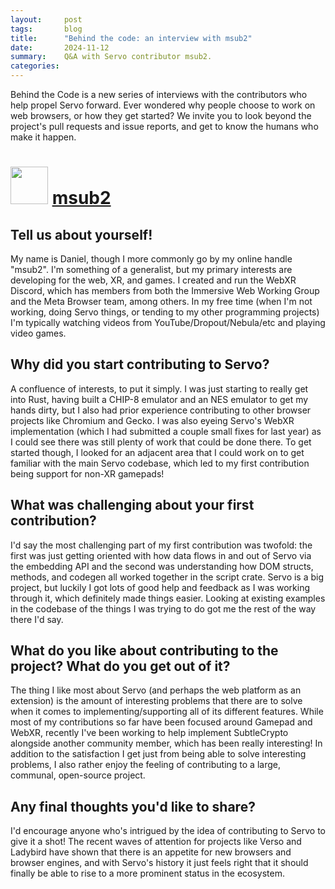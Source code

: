 ```yaml
---
layout:     post
tags:       blog
title:      "Behind the code: an interview with msub2"
date:       2024-11-12
summary:    Q&A with Servo contributor msub2.
categories:
---
```


Behind the Code is a new series of interviews with the contributors who help propel Servo forward. Ever wondered why people
choose to work on web browsers, or how they get started? We invite you to look beyond the project's pull requests and issue
reports, and get to know the humans who make it happen.

# <img src="https://avatars.githubusercontent.com/u/70986246?v=4" width=60> [msub2](https://github.com/msub2)

## Tell us about yourself!

My name is Daniel, though I more commonly go by my online handle "msub2". I'm something of a generalist, but my primary interests
are developing for the web, XR, and games. I created and run the WebXR Discord, which has members from both the Immersive Web Working
Group and the Meta Browser team, among others. In my free time (when I'm not working, doing Servo things, or tending to my other
programming projects) I'm typically watching videos from YouTube/Dropout/Nebula/etc and playing video games.

## Why did you start contributing to Servo?

A confluence of interests, to put it simply. I was just starting to really get into Rust, having built a CHIP-8 emulator and an
NES emulator to get my hands dirty, but I also had prior experience contributing to other browser projects like Chromium and Gecko.
I was also eyeing Servo's WebXR implementation (which I had submitted a couple small fixes for last year) as I could see there was
still plenty of work that could be done there. To get started though, I looked for an adjacent area that I could work on to get
familiar with the main Servo codebase, which led to my first contribution being support for non-XR gamepads!

## What was challenging about your first contribution?

I'd say the most challenging part of my first contribution was twofold: the first was just getting oriented with how data flows
in and out of Servo via the embedding API and the second was understanding how DOM structs, methods, and codegen all worked together
in the script crate. Servo is a big project, but luckily I got lots of good help and feedback as I was working through it, which
definitely made things easier. Looking at existing examples in the codebase of the things I was trying to do got me the rest of the
way there I'd say.

## What do you like about contributing to the project? What do you get out of it?

The thing I like most about Servo (and perhaps the web platform as an extension) is the amount of interesting problems that there
are to solve when it comes to implementing/supporting all of its different features. While most of my contributions so far have been
focused around Gamepad and WebXR, recently I've been working to help implement SubtleCrypto alongside another community member, which
has been really interesting! In addition to the satisfaction I get just from being able to solve interesting problems, I also rather
enjoy the feeling of contributing to a large, communal, open-source project.

## Any final thoughts you'd like to share?

I'd encourage anyone who's intrigued by the idea of contributing to Servo to give it a shot! The recent waves of attention for projects
like Verso and Ladybird have shown that there is an appetite for new browsers and browser engines, and with Servo's history it just
feels right that it should finally be able to rise to a more prominent status in the ecosystem.
